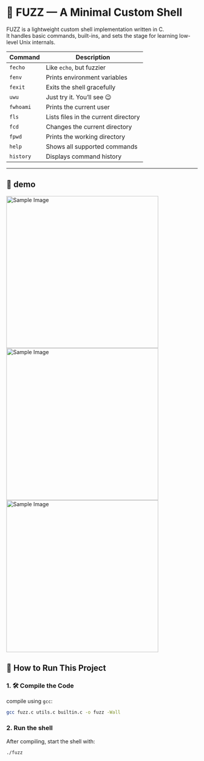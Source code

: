 # 🐚 FUZZ — A Minimal Custom Shell

FUZZ is a lightweight custom shell implementation written in C.  
It handles basic commands, built-ins, and sets the stage for learning low-level Unix internals.

| Command     | Description                             |
|-------------|-----------------------------------------|
| `fecho`     | Like `echo`, but fuzzier                |
| `fenv`      | Prints environment variables            |
| `fexit`     | Exits the shell gracefully              |
| `uwu`       | Just try it. You’ll see 😉               |
| `fwhoami`   | Prints the current user                 |
| `fls`       | Lists files in the current directory    |
| `fcd`       | Changes the current directory           |
| `fpwd`      | Prints the working directory            |
| `help`      | Shows all supported commands            |
| `history`   | Displays command history                |

---
## 👾 demo

<img src='https://github.com/user-attachments/assets/a5e02cc4-e996-4c2c-adc4-5e9760edddaf' alt="Sample Image" height="400" />
<img src='https://github.com/user-attachments/assets/0a5f2765-4d00-47dd-ace1-3a14fc52de60' alt="Sample Image" height="400" />
<img src='https://github.com/user-attachments/assets/eab8ac75-e3cb-40ea-b502-52b902b84aa3' alt="Sample Image" height="400" />

## 🚀 How to Run This Project

### 1. 🛠️ Compile the Code

compile using `gcc`:

```bash
gcc fuzz.c utils.c builtin.c -o fuzz -Wall
```
### 2. Run the shell
After compiling, start the shell with:
```bash
./fuzz
```
